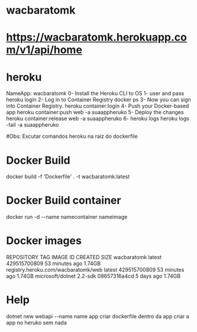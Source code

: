 # wacbaratomk
# https://wacbaratomk.herokuapp.com/v1/api/home


# heroku #
NameApp: wacbaratomk
0- Install the Heroku CLI
    to OS
1- user and pass
    heroku login
2- Log in to Container Registry
    docker ps
3- Now you can sign into Container Registry.
    heroku container:login
4- Push your Docker-based app
    heroku container:push web -a suaappheruko
5- Deploy the changes
    heroku container:release web -a suaappheruko
6- heroku logs
    heroku logs -tail -a suaappheruko

#Obs: Excutar comandos heroku na raiz do dockerfile


# Docker Build
docker build -f 'Dockerfile' . -t wacbaratomk:latest

# Docker Build container
docker run -d --name namecontainer nameimage

# Docker images
REPOSITORY                            TAG                 IMAGE ID            CREATED             SIZE
wacbaratomk                           latest              429515700809        53 minutes ago      1.74GB
registry.heroku.com/wacbaratomk/web   latest              429515700809        53 minutes ago      1.74GB
microsoft/dotnet                      2.2-sdk             08657316a4cd        5 days ago          1.74GB


# Help
dotnet new webapi --name name app
criar dockerfile dentro da app
criar a app no heruko sem nada